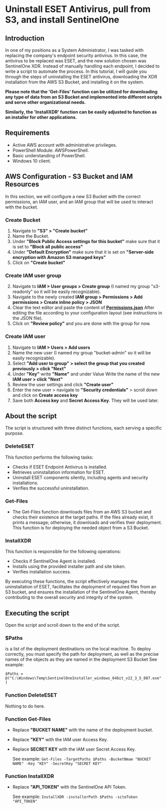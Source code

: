 # Uninstall ESET Antivirus, pull from S3, and install SentinelOne

## Introduction
In one of my positions as a System Administrator, I was tasked with replacing the company's endpoint security antivirus. In this case, the antivirus to be replaced was ESET, and the new solution chosen was SentinelOne XDR. Instead of manually handling each endpoint, I decided to write a script to automate the process. In this tutorial, I will guide you through the steps of uninstalling the ESET antivirus, downloading the XDR installation from the AWS S3 Bucket, and installing it on the system.

**Please note that the 'Get-Files' function can be utilized for downloading any type of data from an S3 Bucket and implemented into different scripts and serve other organizational needs.**

**Similarly, the 'InstallXDR' function can be easily adjusted to function as an installer for other applications.**

## Requirements
- Active AWS account with administrative privileges.
- PowerShell Module: AWSPowerShell.
- Basic understanding of PowerShell.
- Windows 10 client.

## AWS Configuration - S3 Bucket and IAM Resources 
In this section, we will configure a new S3 Bucket with the correct permissions, an IAM user, and an IAM group that will be used to interact with the bucket.

### Create Bucket
1. Navigate to **"S3" > "Create bucket"**
2. Name the Bucket.
3. Under **"Block Public Access settings for this bucket"** make sure that it is set to **"Block all public access"**
4. Under **"Default Encryption"** make sure that it is set on **"Server-side encryption with Amazon S3 managed keys"**
5. Click on **"Create bucket"**

### Create IAM user group
2. Navigate to **IAM > User groups > Create group** (I named my group "s3-readonly" so it will be easily recognizable).
3. Navigate to the newly created **IAM group > Permissions > Add permissions > Create inline policy > JSON**
4. Clear the text editor and paste the content of [**Permissions.json**](https://github.com/ThePinkPanther96/SysAdmin-Toolbox/blob/main/Deployment/Permissions.json) After editing the file according to your configuration layout (see instructions in the JSON file).
5. Click on **"Review policy"** and you are done with the group for now.

### Create IAM user
1. Navigate to **IAM > Users > Add users** 
2. Name the new user (I named my group "bucket-admin" so it will be easily recognizable).
3. Select **"Add user to group" > select the group that you created previously > click "Next"**
4. Under **"Key"** write **"Name"** and under Value Write the name of the new **IAM user > click "Next"**
5. Review the user settings and click **"Create user"**
6. Enter the new user > navigate to **"Security credentials"** > scroll down and click on **Create access key**
7. Save both **Access key** and **Secret Access Key**. They will be used later.

## About the script
The script is structured with three distinct functions, each serving a specific purpose. 
### DeleteESET
This function performs the following tasks:
- Checks if ESET Endpoint Antivirus is installed.
- Retrieves uninstallation information for ESET.
- Uninstall ESET components silently, including agents and security installations.
- Verifies the successful uninstallation.
### Get-Files
- The Get-Files function downloads files from an AWS S3 bucket and checks their existence at the target paths.
  If the files already exist, it prints a message; otherwise, it downloads and verifies their deployment.
  This function is for deploying the needed object from a S3 Bucket.
### InstallXDR
This function is responsible for the following operations:
- Checks if SentinelOne Agent is installed.
- Installs using the provided installer path and site token.
- Verifies installation success.

By executing these functions, the script effectively manages the uninstallation of ESET, facilitates the deployment of required files from an S3 bucket, and ensures the installation of the SentinelOne Agent, thereby contributing to the overall security and integrity of the system.

## Executing the script
Open the script and scroll down to the end of the script. 

### $Paths
is a list of the deployment destinations on the local machine. 
To deploy correctly, you must specify the path for deployment, 
as well as the precise names of the objects as they are named in the deployment S3 Bucket
See example:

```$Paths = @("C:\Windows\Temp\SentinelOneInstaller_windows_64bit_v22_3_5_887.exe")```

### Function DeleteESET
Nothing to do here. 

### Function Get-Files
- Replace **"BUCKET NAME"** with the name of the deployment bucket.
- Replace **"KEY"** with  the IAM user Access Key.
- Replace **SECRET KEY** with the IAM user Secret Access Key.

  See example:
  ```Get-Files -TargetPaths $Paths -BucketNmae "BUCKET NAME" -Key "KEY" -SecretKey "SECRET KEY" ```

### Function InstallXDR
- Replace **"API_TOKEN"** with the SentinelOne API Token.

  See example:
  ```InstallXDR -installerPath $Paths -siteToken "API_TOKEN"```

  
